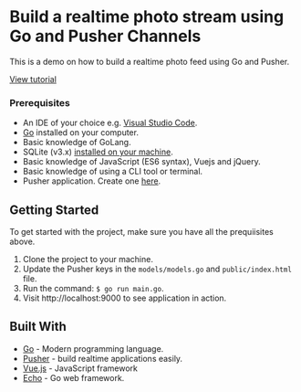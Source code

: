 # Build a realtime photo stream using Go and Pusher Channels
This is a demo on how to build a realtime photo feed using Go and Pusher.

[View tutorial](https://pusher.com/tutorials/live-comments-go-vuejs)

### Prerequisites
- An IDE of your choice e.g. [Visual Studio Code](https://code.visualstudio.com/).
- [Go](https://golang.org/doc/install) installed on your computer.
- Basic knowledge of GoLang.
- SQLite (v3.x) [installed on your machine](http://www.sqlitetutorial.net/download-install-sqlite/).
- Basic knowledge of JavaScript (ES6 syntax), Vuejs and jQuery.
- Basic knowledge of using a CLI tool or terminal.
- Pusher application. Create one [here](http://pusher.com).

## Getting Started
To get started with the project, make sure you have all the prequiisites above.

1. Clone the project to your machine.
2. Update the Pusher keys in the `models/models.go` and `public/index.html` file.
3. Run the command: `$ go run main.go`.
4. Visit http://localhost:9000 to see application in action.


## Built With
* [Go](https://golang.org/doc/install) - Modern programming language.
* [Pusher](https://pusher.com) - build realtime applications easily.
* [Vue.js](http://vuejs.org) - JavaScript framework
* [Echo](https://echo.labstack.com/) - Go web framework.
